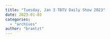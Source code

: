 ```yaml
---
title: "Tuesday, Jan 3 TBTV Daily Show 2023"
date: 2023-01-03
categories: 
  - "archives"
author: "brantzt"
---
```



